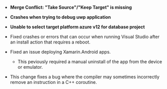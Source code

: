     
  * **Merge Conflict: "Take Source"/"Keep Target" is missing**
  * **Crashes when trying to debug uwp application**
  * **Unable to select target platform azure v12 for database project**
  
  * Fixed crashes or errors that can occur when running Visual Studio after an install action that requires a reboot.
  * Fixed an issue deploying Xamarin.Android apps. 
    * This peviously required a manual uninstall of the app from the device or emulator.
  * This change fixes a bug where the compiler may sometimes incorrectly remove an instruction in a C++ coroutine.
